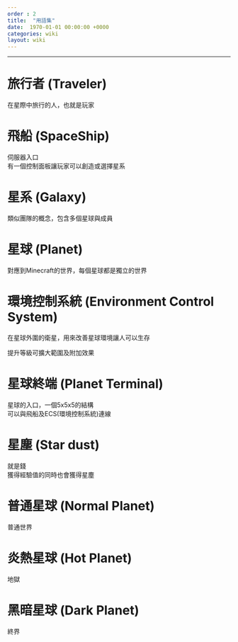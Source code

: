 ```yaml
---
order : 2
title:  "用語集"
date:  1970-01-01 00:00:00 +0000
categories: wiki
layout: wiki
---
```


---

# 旅行者 (Traveler)

在星際中旅行的人，也就是玩家

# 飛船 (SpaceShip)

伺服器入口  
有一個控制面板讓玩家可以創造或選擇星系

# 星系 (Galaxy)

類似團隊的概念，包含多個星球與成員

# 星球 (Planet)

對應到Minecraft的世界，每個星球都是獨立的世界

# 環境控制系統 (Environment Control System)

在星球外圍的衛星，用來改善星球環境讓人可以生存

提升等級可擴大範圍及附加效果

# 星球終端 (Planet Terminal)

星球的入口，一個5x5x5的結構  
可以與飛船及ECS(環境控制系統)連線

# 星塵 (Star dust)

就是錢  
獲得經驗值的同時也會獲得星塵
  
# 普通星球 (Normal Planet)  

普通世界  

# 炎熱星球 (Hot Planet)  

地獄  

# 黑暗星球 (Dark Planet)  

終界  